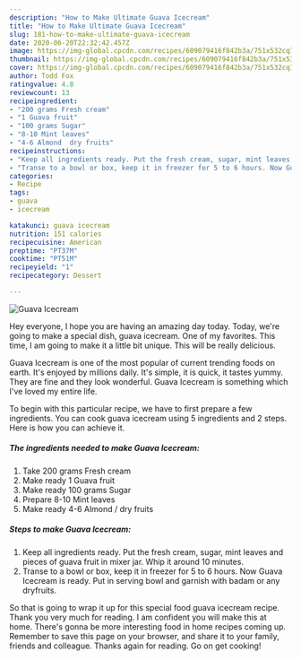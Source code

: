 ```yaml
---
description: "How to Make Ultimate Guava Icecream"
title: "How to Make Ultimate Guava Icecream"
slug: 181-how-to-make-ultimate-guava-icecream
date: 2020-06-20T22:32:42.457Z
image: https://img-global.cpcdn.com/recipes/609079416f842b3a/751x532cq70/guava-icecream-recipe-main-photo.jpg
thumbnail: https://img-global.cpcdn.com/recipes/609079416f842b3a/751x532cq70/guava-icecream-recipe-main-photo.jpg
cover: https://img-global.cpcdn.com/recipes/609079416f842b3a/751x532cq70/guava-icecream-recipe-main-photo.jpg
author: Todd Fox
ratingvalue: 4.8
reviewcount: 13
recipeingredient:
- "200 grams Fresh cream"
- "1 Guava fruit"
- "100 grams Sugar"
- "8-10 Mint leaves"
- "4-6 Almond  dry fruits"
recipeinstructions:
- "Keep all ingredients ready. Put the fresh cream, sugar, mint leaves and pieces of guava fruit in mixer jar. Whip it around 10 minutes."
- "Transe to a bowl or box, keep it in freezer for 5 to 6 hours. Now Guava Icecream is ready. Put in serving bowl and garnish with badam or any dryfruits."
categories:
- Recipe
tags:
- guava
- icecream

katakunci: guava icecream 
nutrition: 151 calories
recipecuisine: American
preptime: "PT37M"
cooktime: "PT51M"
recipeyield: "1"
recipecategory: Dessert

---
```



![Guava Icecream](https://img-global.cpcdn.com/recipes/609079416f842b3a/751x532cq70/guava-icecream-recipe-main-photo.jpg)

Hey everyone, I hope you are having an amazing day today. Today, we're going to make a special dish, guava icecream. One of my favorites. This time, I am going to make it a little bit unique. This will be really delicious.

Guava Icecream is one of the most popular of current trending foods on earth. It's enjoyed by millions daily. It's simple, it is quick, it tastes yummy. They are fine and they look wonderful. Guava Icecream is something which I've loved my entire life.




To begin with this particular recipe, we have to first prepare a few ingredients. You can cook guava icecream using 5 ingredients and 2 steps. Here is how you can achieve it.

<!--inarticleads1-->

##### The ingredients needed to make Guava Icecream:

1. Take 200 grams Fresh cream
1. Make ready 1 Guava fruit
1. Make ready 100 grams Sugar
1. Prepare 8-10 Mint leaves
1. Make ready 4-6 Almond / dry fruits




<!--inarticleads2-->

##### Steps to make Guava Icecream:

1. Keep all ingredients ready. Put the fresh cream, sugar, mint leaves and pieces of guava fruit in mixer jar. Whip it around 10 minutes.
1. Transe to a bowl or box, keep it in freezer for 5 to 6 hours. Now Guava Icecream is ready. Put in serving bowl and garnish with badam or any dryfruits.




So that is going to wrap it up for this special food guava icecream recipe. Thank you very much for reading. I am confident you will make this at home. There's gonna be more interesting food in home recipes coming up. Remember to save this page on your browser, and share it to your family, friends and colleague. Thanks again for reading. Go on get cooking!
